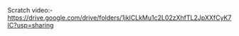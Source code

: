 Scratch video:-
https://drive.google.com/drive/folders/1jklCLkMu1c2L02zXhfTL2JpXXfCyK7IC?usp=sharing
